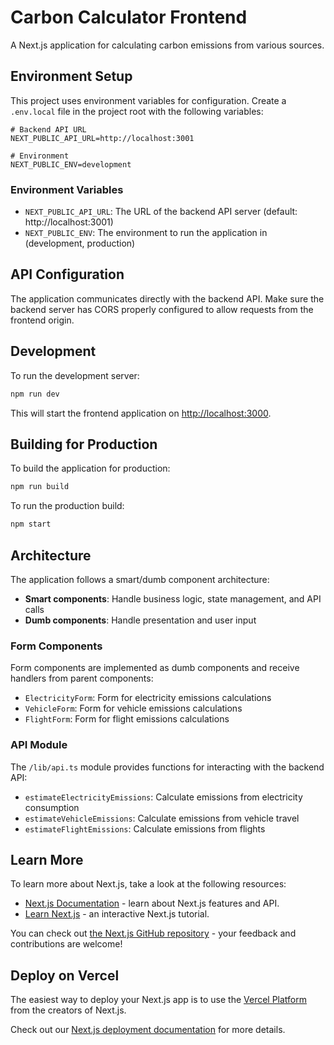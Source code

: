 # Carbon Calculator Frontend

A Next.js application for calculating carbon emissions from various sources.

## Environment Setup

This project uses environment variables for configuration. Create a `.env.local` file in the project root with the following variables:

```
# Backend API URL
NEXT_PUBLIC_API_URL=http://localhost:3001

# Environment
NEXT_PUBLIC_ENV=development
```

### Environment Variables

- `NEXT_PUBLIC_API_URL`: The URL of the backend API server (default: http://localhost:3001)
- `NEXT_PUBLIC_ENV`: The environment to run the application in (development, production)

## API Configuration

The application communicates directly with the backend API. Make sure the backend server has CORS properly configured to allow requests from the frontend origin.

## Development

To run the development server:

```bash
npm run dev
```

This will start the frontend application on [http://localhost:3000](http://localhost:3000).

## Building for Production

To build the application for production:

```bash
npm run build
```

To run the production build:

```bash
npm start
```

## Architecture

The application follows a smart/dumb component architecture:

- **Smart components**: Handle business logic, state management, and API calls
- **Dumb components**: Handle presentation and user input

### Form Components

Form components are implemented as dumb components and receive handlers from parent components:

- `ElectricityForm`: Form for electricity emissions calculations
- `VehicleForm`: Form for vehicle emissions calculations
- `FlightForm`: Form for flight emissions calculations

### API Module

The `/lib/api.ts` module provides functions for interacting with the backend API:

- `estimateElectricityEmissions`: Calculate emissions from electricity consumption
- `estimateVehicleEmissions`: Calculate emissions from vehicle travel
- `estimateFlightEmissions`: Calculate emissions from flights

## Learn More

To learn more about Next.js, take a look at the following resources:

- [Next.js Documentation](https://nextjs.org/docs) - learn about Next.js features and API.
- [Learn Next.js](https://nextjs.org/learn) - an interactive Next.js tutorial.

You can check out [the Next.js GitHub repository](https://github.com/vercel/next.js) - your feedback and contributions are welcome!

## Deploy on Vercel

The easiest way to deploy your Next.js app is to use the [Vercel Platform](https://vercel.com/new?utm_medium=default-template&filter=next.js&utm_source=create-next-app&utm_campaign=create-next-app-readme) from the creators of Next.js.

Check out our [Next.js deployment documentation](https://nextjs.org/docs/app/building-your-application/deploying) for more details.
